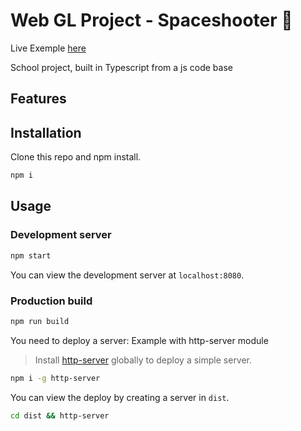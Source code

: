 # Web GL Project - Spaceshooter 🚀

Live Exemple [here](https://yohangastoud.fr)

School project, built in Typescript from a js code base

## Features





## Installation

Clone this repo and npm install.

```bash
npm i
```

## Usage

### Development server

```bash
npm start
```

You can view the development server at `localhost:8080`.

### Production build

```bash
npm run build
```

You need to deploy a server:
Example with http-server module
> Install [http-server](https://www.npmjs.com/package/http-server) globally to deploy a simple server.

```bash
npm i -g http-server
```

You can view the deploy by creating a server in `dist`.

```bash
cd dist && http-server
```
